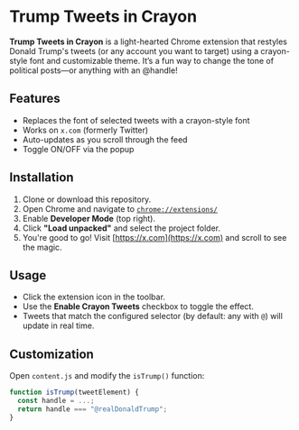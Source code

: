 # Trump Tweets in Crayon

**Trump Tweets in Crayon** is a light-hearted Chrome extension that restyles Donald Trump's tweets (or any account you want to target) using a crayon-style font and customizable theme. It’s a fun way to change the tone of political posts—or anything with an @handle!


## Features

- Replaces the font of selected tweets with a crayon-style font
- Works on `x.com` (formerly Twitter)
- Auto-updates as you scroll through the feed
- Toggle ON/OFF via the popup


## Installation

1. Clone or download this repository.
2. Open Chrome and navigate to [`chrome://extensions/`](chrome://extensions/)
3. Enable **Developer Mode** (top right).
4. Click **"Load unpacked"** and select the project folder.
5. You're good to go! Visit [https://x.com](https://x.com) and scroll to see the magic.


## Usage

- Click the extension icon in the toolbar.
- Use the **Enable Crayon Tweets** checkbox to toggle the effect.
- Tweets that match the configured selector (by default: any with `@`) will update in real time.


## Customization

Open `content.js` and modify the `isTrump()` function:

```js
function isTrump(tweetElement) {
  const handle = ...;
  return handle === "@realDonaldTrump";
}
